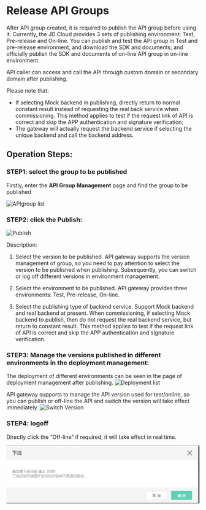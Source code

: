 # Release API Groups

After API group created, it is required to publish the API group before using it. Currently, the JD Cloud provides 3 sets of publishing environment: Test, Pre-release and On-line. You can publish and test the API group in Test and pre-release environment, and download the SDK and documents; and officially publish the SDK and documents of on-line API group in on-line environment.

API caller can access and call the API through custom domain or secondary domain after publishing.

Please note that:
- If selecting Mock backend in publishing, directly return to normal constant result instead of requesting the real back service when commissioning. This method applies to test if the request link of API is correct and skip the APP authentication and signature verification;
- The gateway will actually request the backend service if selecting the unique backend and call the backend address.


## Operation Steps:

### STEP1: select the group to be published

Firstly, enter the **API Group Management** page and find the group to be published

![APIgroup list](https://github.com/jdcloudcom/en/blob/edit/image/Internet-Middleware/API-Gateway/apigroup-rp-apigroup-list.png)




### STEP2: click the **Publish**:

![Publish](https://github.com/jdcloudcom/en/blob/edit/image/Internet-Middleware/API-Gateway/apigroup-fb.png)


Description:


1) Select the version to be published. API gateway supports the version management of group, so you need to pay attention to select the version to be published when publishing. Subsequently, you can switch or log off different versions in environment management.
   
2) Select the environment to be published. API gateway provides three environments: Test, Pre-release, On-line.

3) Select the publishing type of backend service. Support Mock backend and real backend at present. When commissioning, if selecting Mock backend to publish, then do not request the real backend service, but return to constant result. This method applies to test if the request link of API is correct and skip the APP authentication and signature verification.



### STEP3: Manage the versions published in different environments in the deployment management:
The deployment of different environments can be seen in the page of deployment management after publishing.
![Deployment list](https://github.com/jdcloudcom/en/blob/edit/image/Internet-Middleware/API-Gateway/bslb-list.png)

API gateway supports to manage the API version used for test/online, so you can publish or off-line the API and switch the version will take effect immediately.
![Switch Version](https://github.com/jdcloudcom/en/blob/edit/image/Internet-Middleware/API-Gateway/bslb-qhbb.png)

### STEP4: logoff
Directly click the “Off-line” if required, it will take effect in real time.

![Logoff](https://github.com/jdcloudcom/cn/blob/edit/image/Internet-Middleware/API-Gateway/bslb-xx.png)


